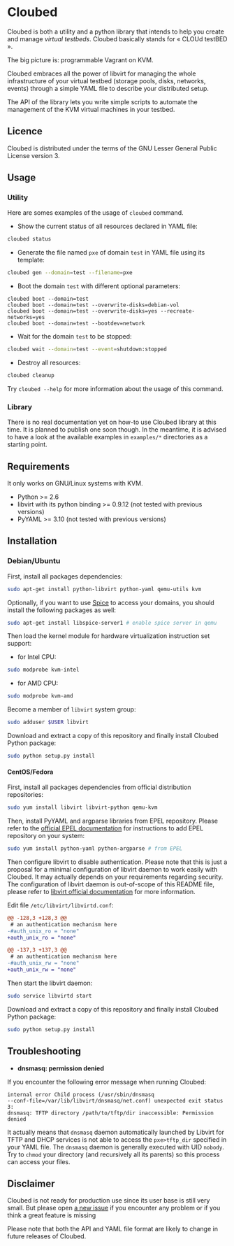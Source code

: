 Cloubed
=======

Cloubed is both a utility and a python library that intends to help you create
and manage *virtual testbeds*. Cloubed basically stands for « CLOUd testBED ».

The big picture is: programmable Vagrant on KVM.

Cloubed embraces all the power of libvirt for managing the whole infrastructure
of your virtual testbed (storage pools, disks, networks, events) through a
simple YAML file to describe your distributed setup.

The API of the library lets you write simple scripts to automate the management
of the KVM virtual machines in your testbed.

Licence
-------

Cloubed is distributed under the terms of the GNU Lesser General Public License
version 3.

Usage
-----

### Utility

Here are somes examples of the usage of `cloubed` command.

* Show the current status of all resources declared in YAML file:

```sh
cloubed status
```

* Generate the file named `pxe` of domain `test` in YAML file using its template:

```sh
cloubed gen --domain=test --filename=pxe
```

* Boot the domain `test` with different optional parameters:

```
cloubed boot --domain=test
cloubed boot --domain=test --overwrite-disks=debian-vol
cloubed boot --domain=test --overwrite-disks=yes --recreate-networks=yes
cloubed boot --domain=test --bootdev=network
```

* Wait for the domain `test` to be stopped:

```sh
cloubed wait --domain=test --event=shutdown:stopped
```

* Destroy all resources:

```sh
cloubed cleanup
```

Try `cloubed --help` for more information about the usage of this command.

### Library

There is no real documentation yet on how-to use Cloubed library at this time. It
is planned to publish one soon though. In the meantime, it is advised to have a
look at the available examples in `examples/*` directories as a starting point.

Requirements
------------

It only works on GNU/Linux systems with KVM.

* Python >= 2.6
* libvirt with its python binding >= 0.9.12 (not tested with previous versions)
* PyYAML >= 3.10 (not tested with previous versions)

Installation
------------

### Debian/Ubuntu

First, install all packages dependencies:

```sh
sudo apt-get install python-libvirt python-yaml qemu-utils kvm
```

Optionally, if you want to use [Spice](http://spice-space.org/) to access your
domains, you should install the following packages as well:

```sh
sudo apt-get install libspice-server1 # enable spice server in qemu
```

Then load the kernel module for hardware virtualization instruction set support:

* for Intel CPU:

```sh
sudo modprobe kvm-intel
```

* for AMD CPU:

```sh
sudo modprobe kvm-amd
```

Become a member of `libvirt` system group:

```sh
sudo adduser $USER libvirt
```

Download and extract a copy of this repository and finally install Cloubed
Python package:

```sh
sudo python setup.py install
```

#### CentOS/Fedora

First, install all packages dependencies from official distribution
repositories:

```sh
sudo yum install libvirt libvirt-python qemu-kvm
```

Then, install PyYAML and argparse libraries from EPEL repository. Please refer to
the [official EPEL documentation](http://fedoraproject.org/wiki/EPEL) for
instructions to add EPEL repository on your system:

```sh
sudo yum install python-yaml python-argparse # from EPEL
```

Then configure libvirt to disable authentication. Please note that this is just
a proposal for a minimal configuration of libvirt daemon to work easily with
Cloubed. It may actually depends on your requirements regarding security. The
configuration of libvirt daemon is out-of-scope of this README file, please
refer to
[libvirt official documentation](http://libvirt.org/auth.html#ACL_server_config)
for more information.

Edit file `/etc/libvirt/libvirtd.conf`:

```diff
@@ -128,3 +128,3 @@
 # an authentication mechanism here
-#auth_unix_ro = "none"
+auth_unix_ro = "none"

@@ -137,3 +137,3 @@
 # an authentication mechanism here
-#auth_unix_rw = "none"
+auth_unix_rw = "none"
```

Then start the libvirt daemon:

```sh
sudo service libvirtd start
```

Download and extract a copy of this repository and finally install Cloubed
Python package:

```sh
sudo python setup.py install
```

Troubleshooting
---------------

+ **dnsmasq: permission denied**

If you encounter the following error message when running Cloubed:

```
internal error Child process (/usr/sbin/dnsmasq
--conf-file=/var/lib/libvirt/dnsmasq/net.conf) unexpected exit status 3:
dnsmasq: TFTP directory /path/to/tftp/dir inaccessible: Permission denied
```

It actually means that `dnsmasq` daemon automatically launched by Libvirt for
TFTP and DHCP services is not able to access the `pxe>tftp_dir` specified in
your YAML file. The `dnsmasq` daemon is generally executed with UID `nobody`.
Try to `chmod` your directory (and recursively all its parents) so this process
can access your files.

Disclaimer
----------

Cloubed is not ready for production use since its user base is still very small.
But please open [a new issue](https://github.com/rezib/cloubed/issues/new) if you
encounter any problem or if you think a great feature is missing

Please note that both the API and YAML file format are likely to change in future
releases of Cloubed.
